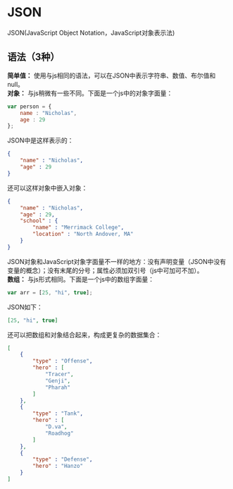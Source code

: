 # JSON
JSON(JavaScript Object Notation，JavaScript对象表示法)
## 语法（3种）
__简单值：__ 使用与js相同的语法，可以在JSON中表示字符串、数值、布尔值和null。  
__对象：__ 与js稍微有一些不同。下面是一个js中的对象字面量：
``` javascript
var person = {
    name : "Nicholas",
    age : 29
};
```
JSON中是这样表示的：
``` json
{
    "name" : "Nicholas",
    "age" : 29
}
```
还可以这样对象中嵌入对象：
``` json
{
    "name" : "Nicholas",
    "age" : 29,
    "school" : {
        "name" : "Merrimack College",
        "location" : "North Andover, MA"
    }
}
```
JSON对象和JavaScript对象字面量不一样的地方：没有声明变量（JSON中没有变量的概念）；没有末尾的分号；属性必须加双引号（js中可加可不加）。  
__数组：__ 与js形式相同。下面是一个js中的数组字面量：
``` javascript
var arr = [25, "hi", true];
```
JSON如下：
``` json
[25, "hi", true]
```
还可以把数组和对象结合起来，构成更复杂的数据集合：
``` json
[
    {
        "type" : "Offense",
        "hero" : [
            "Tracer",
            "Genji",
            "Pharah"
        ]
    },
    {
        "type" : "Tank",
        "hero" : [
            "D.va",
            "Roadhog"
        ]
    },
    {
        "type" : "Defense",
        "hero" : "Hanzo"
    }
]
```
